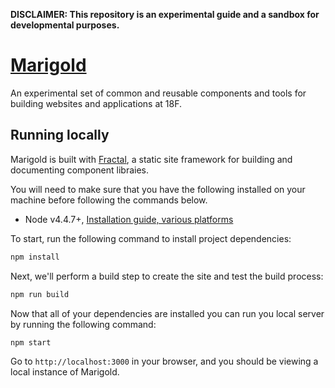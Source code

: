 **DISCLAIMER: This repository is an experimental guide and a sandbox for developmental purposes.**

# [Marigold](http://federalist.18f.gov.s3-website-us-east-1.amazonaws.com/site/18F/marigold/)

An experimental set of common and reusable components and tools for building websites and applications at 18F.

## Running locally

Marigold is built with [Fractal](http://fractal.build/), a static site framework for building and documenting component libraies.

You will need to make sure that you have the following installed on your machine before following the commands below.

- Node v4.4.7+, [Installation guide, various platforms](https://nodejs.org/en/download/)

To start, run the following command to install project dependencies:

```sh
npm install
```

Next, we'll perform a build step to create the site and test the build process:

```sh
npm run build
```

Now that all of your dependencies are installed you can run you local server by running the following command:

```sh
npm start
```

Go to `http://localhost:3000` in your browser, and you should be viewing a local instance of Marigold.
